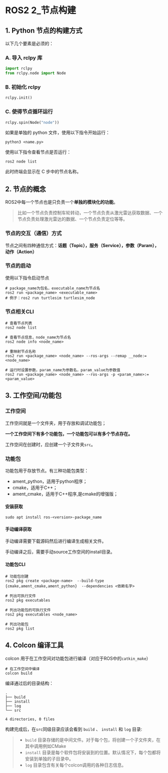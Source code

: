# ROS2 2_节点构建

## 1. Python 节点的构建方式

以下几个要素是必须的：

### A. 导入 rclpy 库

```python
import rclpy
from rclpy.node import Node
```

### B. 初始化 rclpy

```python
rclpy.init()
```

### C. 使得节点循环运行

```python
rclpy.spin(Node("node"))
```

如果是单独的 python 文件，使用以下指令开始运行：

```shell
python3 <name.py>
```

使用以下指令查看节点是否运行：

```shell
ros2 node list
```

此时终端会显示在 C 步中的节点名称。 

## 2. 节点的概念

ROS2中每一个节点也是只负责一个**单独的模块化的功能**。

> 比如一个节点负责控制车轮转动，一个节点负责从激光雷达获取数据、一个节点负责处理激光雷达的数据、一个节点负责定位等等。

### 节点的交互（通信）方式

节点之间有四种通信方式：**话题（Topic），服务（Service），参数（Param），动作（Action）**

### 节点的启动

使用以下指令启动节点

```shell
# package_name为包名，executable_name为节点名
ros2 run <package_name> <executable_name>
# 例子：ros2 run turtlesim turtlesim_node
```

### 节点相关CLI

```shell
# 查看节点列表
ros2 node list

# 查看节点信息，node_name为节点名
ros2 node info <node_name>

# 重映射节点名称
ros2 run <package_name> <node_name> --ros-args --remap __node:=<node_name>

# 运行时设置参数，param_name为参数名，param_value为参数值
ros2 run <package_name> <node_name> --ros-args -p <param_name>:=<param_value>
```

## 3. 工作空间/功能包

### 工作空间

工作空间就是一个文件夹，用于存放和调试功能包；

**一个工作空间下有多个功能包，一个功能包可以有多个节点存在。**

工作空间在创建时，应创建一个子文件夹`src`。

### 功能包

功能包用于存放节点。有三种功能包类型：

- ament_python，适用于python程序；
- cmake，适用于C++；
- ament_cmake，适用于C++程序,是cmake的增强版；

#### 安装获取

```shell
sudo apt install ros-<version>-package_name
```

#### 手动编译获取

手动编译需要下载源码然后进行编译生成相关文件。

手动编译之后，需要手动source工作空间的install目录。

#### 功能包CLI

```shell
# 功能包创建
ros2 pkg create <package-name>  --build-type  {cmake,ament_cmake,ament_python}  --dependencies <依赖名字>

# 列出可执行文件
ros2 pkg executables

# 列出功能包的可执行文件
ros2 pkg executables <node_name>

# 列出功能包
ros2 pkg list
```

## 4. Colcon 编译工具

 colcon 用于在工作空间对功能包进行编译（对应于ROS中的`catkin_make`）

```shell
# 在工作空间中编译
colcon build
```

编译通过后的目录结构：

```
.
├── build
├── install
├── log
└── src

4 directories, 0 files
```

构建完成后，在`src`同级目录应该会看到 `build` 、 `install` 和 `log` 目录:

> - `build` 目录存储的是中间文件。对于每个包，将创建一个子文件夹，在其中调用例如CMake
> - `install` 目录是每个软件包将安装到的位置。默认情况下，每个包都将安装到单独的子目录中。
> - `log` 目录包含有关每个colcon调用的各种日志信息。